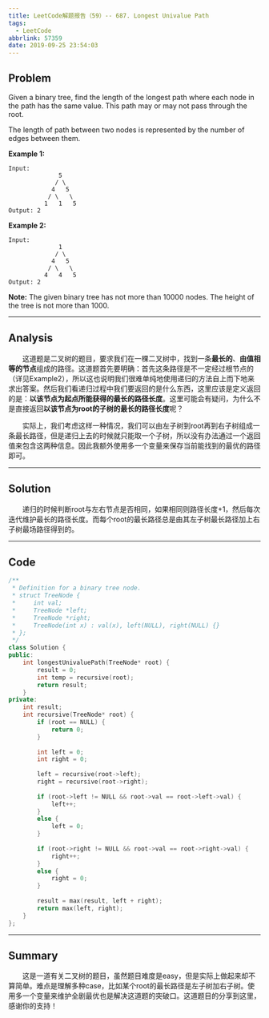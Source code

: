 ```yaml
---
title: LeetCode解题报告（59）-- 687. Longest Univalue Path
tags:
  - LeetCode
abbrlink: 57359
date: 2019-09-25 23:54:03
---
```


## Problem

Given a binary tree, find the length of the longest path where each node in the path has the same value. This path may or may not pass through the root.

The length of path between two nodes is represented by the number of edges between them.

<!-- more -->

**Example 1:**

```
Input:
              5
             / \
            4   5
           / \   \
          1   1   5
Output: 2
```

**Example 2:**

```
Input:
              1
             / \
            4   5
           / \   \
          4   4   5
Output: 2
```

**Note:** The given binary tree has not more than 10000 nodes. The height of the tree is not more than 1000.

------

## Analysis

&emsp;&emsp;这道题是二叉树的题目，要求我们在一棵二叉树中，找到一条**最长的**、**由值相等的节点**组成的路径。这道题首先要明确：首先这条路径是不一定经过根节点的（详见Example2），所以这也说明我们很难单纯地使用递归的方法自上而下地来求出答案。然后我们看递归过程中我们要返回的是什么东西，这里应该是定义返回的是：**以该节点为起点所能获得的最长的路径长度**。这里可能会有疑问，为什么不是直接返回**以该节点为root的子树的最长的路径长度**呢？

&emsp;&emsp;实际上，我们考虑这样一种情况，我们可以由左子树到root再到右子树组成一条最长路径，但是递归上去的时候就只能取一个子树，所以没有办法通过一个返回值来包含这两种信息。因此我额外使用多一个变量来保存当前能找到的最优的路径即可。

------

## Solution

&emsp;&emsp;递归的时候判断root与左右节点是否相同，如果相同则路径长度+1，然后每次迭代维护最长的路径长度。而每个root的最长路径总是由其左子树最长路径加上右子树最场路径得到的。

------

## Code

```c++
/**
 * Definition for a binary tree node.
 * struct TreeNode {
 *     int val;
 *     TreeNode *left;
 *     TreeNode *right;
 *     TreeNode(int x) : val(x), left(NULL), right(NULL) {}
 * };
 */
class Solution {
public:
    int longestUnivaluePath(TreeNode* root) {
        result = 0;
        int temp = recursive(root);
        return result;
    }
private:
    int result;
    int recursive(TreeNode* root) {
        if (root == NULL) {
            return 0;
        }
        
        int left = 0;
        int right = 0;
        
        left = recursive(root->left);
        right = recursive(root->right);
        
        if (root->left != NULL && root->val == root->left->val) {
            left++;
        }
        else {
            left = 0;
        }
        
        if (root->right != NULL && root->val == root->right->val) {
            right++;
        }
        else {
            right = 0;
        }
        
        result = max(result, left + right);
        return max(left, right);
    }
};
```

------

## Summary

&emsp;&emsp;这是一道有关二叉树的题目，虽然题目难度是easy，但是实际上做起来却不算简单。难点是理解多种case，比如某个root的最长路径是左子树加右子树。使用多一个变量来维护全剧最优也是解决这道题的突破口。这道题目的分享到这里，感谢你的支持！
